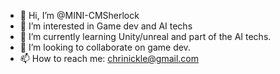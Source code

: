 - 👋 Hi, I’m @MINI-CMSherlock
- 👀 I’m interested in Game dev and AI techs
- 🌱 I’m currently learning Unity/unreal and part of the AI techs.
- 💞️ I’m looking to collaborate on game dev.
- 📫 How to reach me: chrinickle@gmail.com

<!---
MINI-CMSherlock/MINI-CMSherlock is a ✨ unique ✨ repository because its `README.md` (this file) appears on your GitHub profile.
You can click the Preview link to take a look at your changes.
--->
